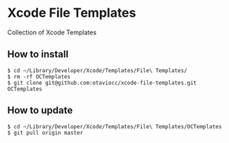 # Xcode File Templates

Collection of Xcode Templates

## How to install

```
$ cd ~/Library/Developer/Xcode/Templates/File\ Templates/
$ rm -rf OCTemplates
$ git clone git@github.com:otaviocc/xcode-file-templates.git OCTemplates
```

## How to update

```
$ cd ~/Library/Developer/Xcode/Templates/File\ Templates/OCTemplates
$ git pull origin master
```
